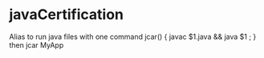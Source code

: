 # javaCertification
Alias to run java files with one command
    jcar() { javac $1.java && java $1 ; }
then
    jcar MyApp